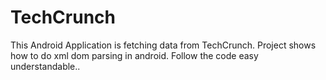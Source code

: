 # TechCrunch
This Android Application is fetching data from TechCrunch.
Project shows how to do xml dom parsing in android.
Follow the code easy understandable..
